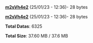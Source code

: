 [**m2sVh4e2**](/data/m2sVh4e2.txt) (25/01/23 - 12:36)- 28 bytes

[**m2sVh4e2**](/data/m2sVh4e2.txt) (25/01/23 - 12:36)- 28 bytes

**Total Datas**: 6325

**Total Size**: 37.60 MB / 37.6 MB